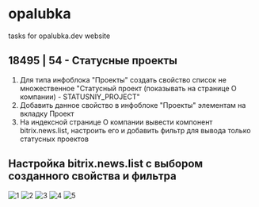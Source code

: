 # opalubka
tasks for opalubka.dev website

## 18495 | 54 - Статусные проекты
<ol>
<li>Для типа инфоблока "Проекты" создать свойство список не множественное "Статусный проект (показывать на странице О компании) - STATUSNIY_PROJECT"</li>
<li>Добавить данное свойство в инфоблоке "Проекты" элементам на вкладку Проект</li>
<li>На индексной странице О компании вывести компонент bitrix.news.list, настроить его и добавить фильтр для вывода только статусных проектов</li>
</ol>

## Настройка bitrix.news.list с выбором созданного свойства и фильтра
![1](https://user-images.githubusercontent.com/30926327/200164737-dd1be350-dfa3-4227-b463-3409d2465a64.png)
![2](https://user-images.githubusercontent.com/30926327/200164740-6d80dbbd-e263-4a9a-8689-63d507422387.png)
![3](https://user-images.githubusercontent.com/30926327/200164786-62882fe1-4fa1-4dea-9f75-d2bbc111ad55.png)
![4](https://user-images.githubusercontent.com/30926327/200164788-72cf119f-e9e3-431a-a92b-7a4ef5ad2b4a.png)
![5](https://user-images.githubusercontent.com/30926327/200164792-fb618f34-6836-492d-96e5-6209bd3f7a79.png)

